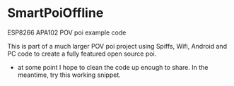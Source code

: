 # SmartPoiOffline
ESP8266 APA102 POV poi example code

This is part of a much larger POV poi project using Spiffs, Wifi, Android and PC code to create a fully featured open source poi.
- at some point I hope to clean the code up enough to share. In the meantime, try this working snippet. 
